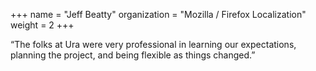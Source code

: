 +++
name = "Jeff Beatty"
organization = "Mozilla / Firefox Localization"
weight = 2
+++

“The folks at Ura were very professional in learning our expectations, planning the project, and being flexible as things changed.”